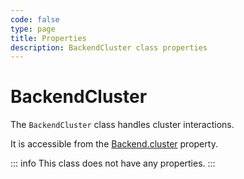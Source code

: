 ```yaml
---
code: false
type: page
title: Properties
description: BackendCluster class properties
---
```


# BackendCluster

<SinceBadge version="auto-version" />
<CustomBadge type="error" text="Experimental: non-backward compatible changes or removal may occur in any future release."/>

The `BackendCluster` class handles cluster interactions.

It is accessible from the [Backend.cluster](/core/2/framework/classes/backend/properties#cluster) property.

::: info
This class does not have any properties.
:::
